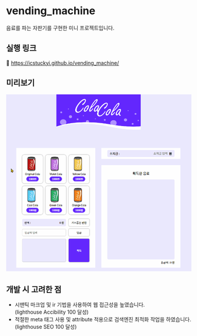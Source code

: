 # vending_machine

음료를 파는 자판기를 구현한 미니 프로젝트입니다.

## 실행 링크

🔗 https://icstuckyi.github.io/vending_machine/

## 미리보기
![preview](./preview.gif)

## 개발 시 고려한 점

- 시맨틱 마크업 및 ir 기법을 사용하여 웹 접근성을 높였습니다.  
  (lighthouse Accibility 100 달성)
- 적절한 meta 태그 사용 및 attribute 적용으로 검색엔진 최적화 작업을 하였습니다.  
  (lighthouse SEO 100 달성)
